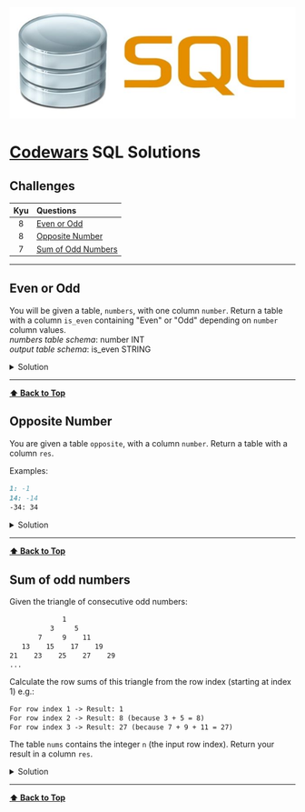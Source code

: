 ![SQL](images/sql-logo.jpg)

# [Codewars](https://www.codewars.com/) SQL Solutions

## Challenges

|  Kyu  | Questions                                 |
| :---: | :---------------------------------------- |
|   8   | [Even or Odd](#even-or-odd)               |
|   8   | [Opposite Number](#opposite-number)       |
|   7   | [Sum of Odd Numbers](#sum-of-odd-numbers) |

---

## Even or Odd

You will be given a table, `numbers`, with one column `number`. Return a table with a column `is_even` containing "Even" or "Odd" depending on `number` column values.  
_numbers table schema_: number INT  
_output table schema_: is_even STRING

<details><summary>Solution</summary>

```sql
SELECT
  CASE
    WHEN number % 2 = 0 THEN 'Even'
    ELSE 'Odd'
  END
AS is_even
FROM numbers;
```
</details>

---

**[⬆ Back to Top](#challenges)**

## Opposite Number

You are given a table `opposite`, with a column `number`. Return a table with a column `res`.

Examples:

```markdown
1: -1
14: -14
-34: 34
```

<details><summary>Solution</summary>

```sql
SELECT -number AS res FROM opposite;
```
</details>

---

**[⬆ Back to Top](#challenges)**

## Sum of odd numbers

Given the triangle of consecutive odd numbers:

```
             1
          3     5
       7     9    11
   13    15    17    19
21    23    25    27    29
...
```

Calculate the row sums of this triangle from the row index (starting at index 1) e.g.:

```
For row index 1 -> Result: 1
For row index 2 -> Result: 8 (because 3 + 5 = 8)
For row index 3 -> Result: 27 (because 7 + 9 + 11 = 27)
```

The table `nums` contains the integer `n` (the input row index). Return your result in a column `res`.

<details><summary>Solution</summary>

```sql
SELECT n * n * n AS res FROM nums;
```
</details>

---

**[⬆ Back to Top](#challenges)**
